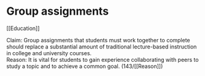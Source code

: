 # Group assignments

[[Education]]

Claim: Group assignments that students must work together to complete should replace a substantial amount of traditional lecture-based instruction in college and university courses.<br>
Reason: It is vital for students to gain experience collaborating with peers to study a topic and to achieve a common goal.
(143/[[Reason]])